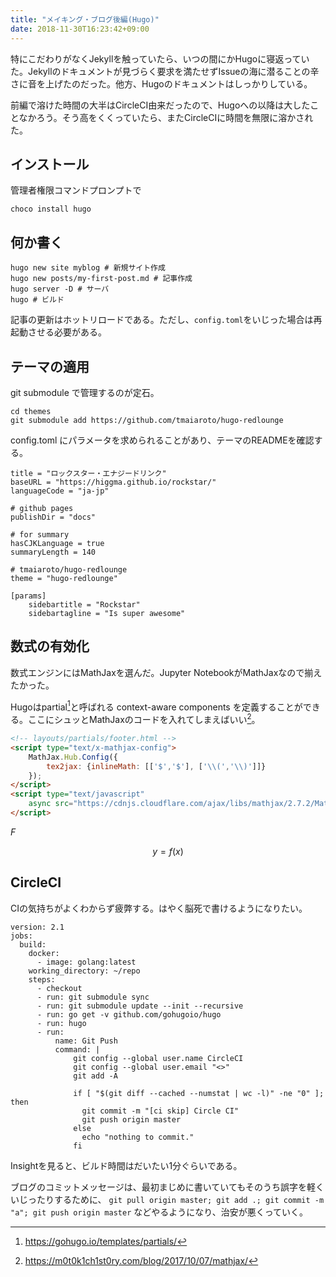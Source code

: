 ```yaml
---
title: "メイキング・ブログ後編(Hugo)"
date: 2018-11-30T16:23:42+09:00
---
```


特にこだわりがなくJekyllを触っていたら、いつの間にかHugoに寝返っていた。Jekyllのドキュメントが見づらく要求を満たせずIssueの海に潜ることの辛さに音を上げたのだった。他方、Hugoのドキュメントはしっかりしている。

前編で溶けた時間の大半はCircleCI由来だったので、Hugoへの以降は大したことなかろう。そう高をくくっていたら、またCircleCIに時間を無限に溶かされた。

## インストール

管理者権限コマンドプロンプトで

```
choco install hugo
```

## 何か書く

```
hugo new site myblog # 新規サイト作成
hugo new posts/my-first-post.md # 記事作成
hugo server -D # サーバ
hugo # ビルド
```

記事の更新はホットリロードである。ただし、`config.toml`をいじった場合は再起動させる必要がある。

## テーマの適用

git submodule で管理するのが定石。

```
cd themes
git submodule add https://github.com/tmaiaroto/hugo-redlounge
```

config.toml にパラメータを求められることがあり、テーマのREADMEを確認する。

```
title = "ロックスター・エナジードリンク"
baseURL = "https://higgma.github.io/rockstar/"
languageCode = "ja-jp"

# github pages
publishDir = "docs"

# for summary
hasCJKLanguage = true
summaryLength = 140

# tmaiaroto/hugo-redlounge
theme = "hugo-redlounge"

[params]
    sidebartitle = "Rockstar"
    sidebartagline = "Is super awesome"
```

## 数式の有効化

数式エンジンにはMathJaxを選んだ。Jupyter NotebookがMathJaxなので揃えたかった。

Hugoはpartial[^ref2]と呼ばれる context-aware components を定義することができる。ここにシュッとMathJaxのコードを入れてしまえばいい[^ref1]。

```html
<!-- layouts/partials/footer.html -->
<script type="text/x-mathjax-config">
    MathJax.Hub.Config({
        tex2jax: {inlineMath: [['$','$'], ['\\(','\\)']]}
    });
</script>
<script type="text/javascript" 
    async src="https://cdnjs.cloudflare.com/ajax/libs/mathjax/2.7.2/MathJax.js?config=TeX-MML-AM_CHTML">
</script>
```

$F$

$$
y = f(x)
$$

[^ref1]: https://m0t0k1ch1st0ry.com/blog/2017/10/07/mathjax/
[^ref2]: https://gohugo.io/templates/partials/

## CircleCI

CIの気持ちがよくわからず疲弊する。はやく脳死で書けるようになりたい。

```
version: 2.1
jobs:
  build:
    docker:
      - image: golang:latest
    working_directory: ~/repo
    steps:
      - checkout
      - run: git submodule sync
      - run: git submodule update --init --recursive
      - run: go get -v github.com/gohugoio/hugo
      - run: hugo
      - run:
          name: Git Push
          command: |
              git config --global user.name CircleCI
              git config --global user.email "<>"
              git add -A

              if [ "$(git diff --cached --numstat | wc -l)" -ne "0" ]; then
                git commit -m "[ci skip] Circle CI"
                git push origin master
              else
                echo "nothing to commit."
              fi
```

Insightを見ると、ビルド時間はだいたい1分ぐらいである。

ブログのコミットメッセージは、最初まじめに書いていてもそのうち誤字を軽くいじったりするために、 `git pull origin master; git add .; git commit -m "a"; git push origin master` などやるようになり、治安が悪くっていく。
